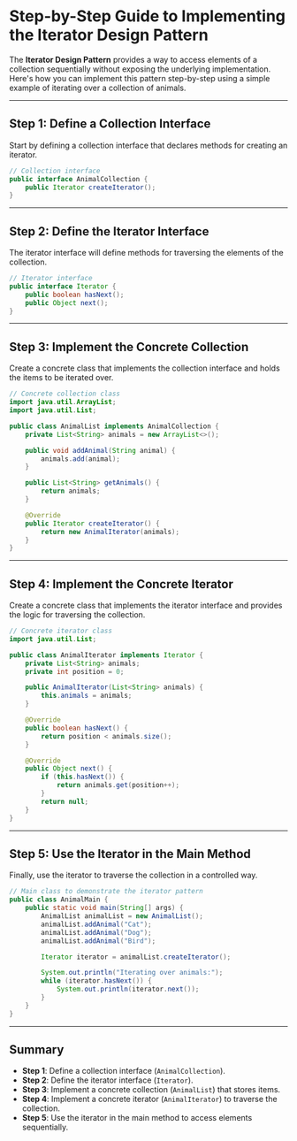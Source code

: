 # Step-by-Step Guide to Implementing the Iterator Design Pattern

The **Iterator Design Pattern** provides a way to access elements of a collection sequentially without exposing the underlying implementation. Here's how you can implement this pattern step-by-step using a simple example of iterating over a collection of animals.

---

## Step 1: Define a Collection Interface
Start by defining a collection interface that declares methods for creating an iterator.

```java
// Collection interface
public interface AnimalCollection {
    public Iterator createIterator();
}
```

---

## Step 2: Define the Iterator Interface
The iterator interface will define methods for traversing the elements of the collection.

```java
// Iterator interface
public interface Iterator {
    public boolean hasNext();
    public Object next();
}
```

---

## Step 3: Implement the Concrete Collection
Create a concrete class that implements the collection interface and holds the items to be iterated over.

```java
// Concrete collection class
import java.util.ArrayList;
import java.util.List;

public class AnimalList implements AnimalCollection {
    private List<String> animals = new ArrayList<>();

    public void addAnimal(String animal) {
        animals.add(animal);
    }

    public List<String> getAnimals() {
        return animals;
    }

    @Override
    public Iterator createIterator() {
        return new AnimalIterator(animals);
    }
}
```

---

## Step 4: Implement the Concrete Iterator
Create a concrete class that implements the iterator interface and provides the logic for traversing the collection.

```java
// Concrete iterator class
import java.util.List;

public class AnimalIterator implements Iterator {
    private List<String> animals;
    private int position = 0;

    public AnimalIterator(List<String> animals) {
        this.animals = animals;
    }

    @Override
    public boolean hasNext() {
        return position < animals.size();
    }

    @Override
    public Object next() {
        if (this.hasNext()) {
            return animals.get(position++);
        }
        return null;
    }
}
```

---

## Step 5: Use the Iterator in the Main Method
Finally, use the iterator to traverse the collection in a controlled way.

```java
// Main class to demonstrate the iterator pattern
public class AnimalMain {
    public static void main(String[] args) {
        AnimalList animalList = new AnimalList();
        animalList.addAnimal("Cat");
        animalList.addAnimal("Dog");
        animalList.addAnimal("Bird");

        Iterator iterator = animalList.createIterator();

        System.out.println("Iterating over animals:");
        while (iterator.hasNext()) {
            System.out.println(iterator.next());
        }
    }
}
```

---

## Summary
- **Step 1**: Define a collection interface (`AnimalCollection`).
- **Step 2**: Define the iterator interface (`Iterator`).
- **Step 3**: Implement a concrete collection (`AnimalList`) that stores items.
- **Step 4**: Implement a concrete iterator (`AnimalIterator`) to traverse the collection.
- **Step 5**: Use the iterator in the main method to access elements sequentially.


